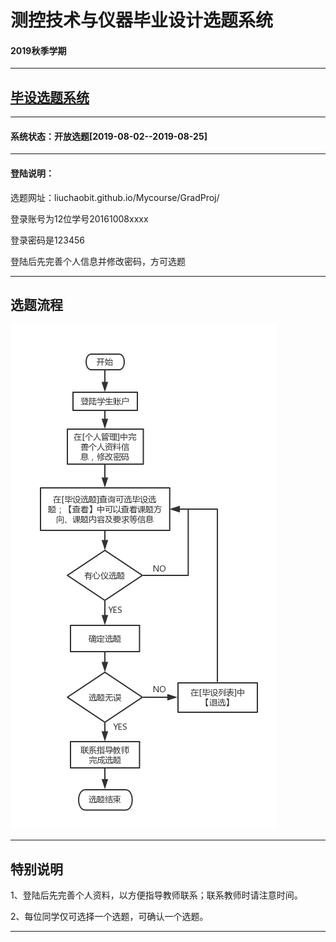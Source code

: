 # 测控技术与仪器毕业设计选题系统

#### 2019秋季学期

---

## [毕设选题系统](https://bs.liuchaos.cn/)

---

#### 系统状态：开放选题[2019-08-02--2019-08-25]

---

#### 登陆说明：

选题网址：liuchaobit.github.io/Mycourse/GradProj/

登录账号为12位学号20161008xxxx

登录密码是123456

登陆后先完善个人信息并修改密码，方可选题


---
## 选题流程

![选题流程](images/Cflow.jpg)

---

## 特别说明

1、登陆后先完善个人资料，以方便指导教师联系；联系教师时请注意时间。

2、每位同学仅可选择一个选题，可确认一个选题。

---

